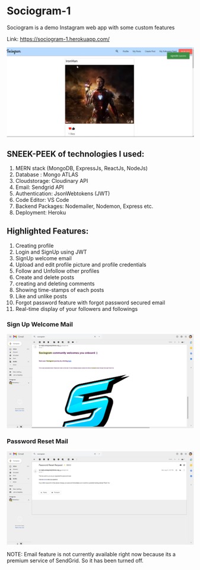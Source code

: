 # Sociogram-1
Sociogram is a demo Instagram web app with some custom features 

Link: https://sociogram-1.herokuapp.com/

![Sociogram Home Page](https://github.com/GraniteMask/sociogram-1/blob/master/sociogram.png?raw=true)

## SNEEK-PEEK of technologies I used:

1) MERN stack (MongoDB, ExpressJs, ReactJs, NodeJs)
2) Database : Mongo ATLAS
3) Cloudstorage: Cloudinary API
4) Email: Sendgrid API
5) Authentication: JsonWebtokens (JWT)
6) Code Editor: VS Code
7) Backend Packages: Nodemailer, Nodemon, Express etc.
8) Deployment: Heroku

## Highlighted Features:

1) Creating profile
2) Login and SignUp using JWT
3) SignUp welcome email
4) Upload and edit profile picture and profile credentials
5) Follow and Unfollow other profiles
6) Create and delete posts
7) creating and deleting comments
8) Showing time-stamps of each posts
9) Like and unlike posts
10) Forgot password feature with forgot password secured email
11) Real-time display of your followers and followings

### Sign Up Welcome Mail
![Sociogram Home Page](https://github.com/GraniteMask/sociogram-1/blob/master/Sign_Up_Welcome_Mail.png?raw=true)

### Password Reset Mail
![Sociogram Home Page](https://github.com/GraniteMask/sociogram-1/blob/master/Password_Reset_Mail.png?raw=true)

NOTE: Email feature is not currently available right now because its a premium service of SendGrid. So it has been turned off.
